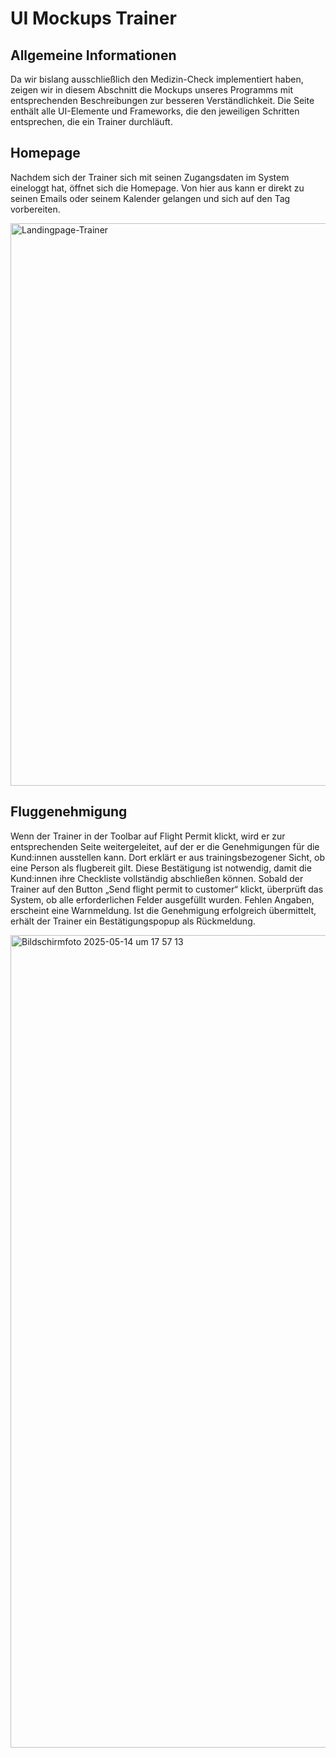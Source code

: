 # UI Mockups Trainer

## Allgemeine Informationen
Da wir bislang ausschließlich den Medizin-Check implementiert haben, zeigen wir in diesem Abschnitt die Mockups unseres Programms mit entsprechenden Beschreibungen zur besseren Verständlichkeit. Die Seite enthält alle UI-Elemente und Frameworks, die den jeweiligen Schritten entsprechen, die ein Trainer durchläuft. 

## Homepage

Nachdem sich der Trainer sich mit seinen Zugangsdaten im System eineloggt hat, öffnet sich die Homepage. Von hier aus kann er direkt zu seinen Emails oder seinem Kalender gelangen und sich auf den Tag vorbereiten.

<img width="900" alt="Landingpage-Trainer" src="https://github.com/user-attachments/assets/fc76a2b9-2864-4077-81af-c00d74101602" />

## Fluggenehmigung

Wenn der Trainer in der Toolbar auf Flight Permit klickt, wird er zur entsprechenden Seite weitergeleitet, auf der er die Genehmigungen für die Kund:innen ausstellen kann.
Dort erklärt er aus trainingsbezogener Sicht, ob eine Person als flugbereit gilt. Diese Bestätigung ist notwendig, damit die Kund:innen ihre Checkliste vollständig abschließen können. Sobald der Trainer auf den Button „Send flight permit to customer“ klickt, überprüft das System, ob alle erforderlichen Felder ausgefüllt wurden. Fehlen Angaben, erscheint eine Warnmeldung. Ist die Genehmigung erfolgreich übermittelt, erhält der Trainer ein Bestätigungspopup als Rückmeldung.

<img width="1300" alt="Bildschirmfoto 2025-05-14 um 17 57 13" src="https://github.com/user-attachments/assets/743b3848-763f-4394-9645-65d624cf19af" />


